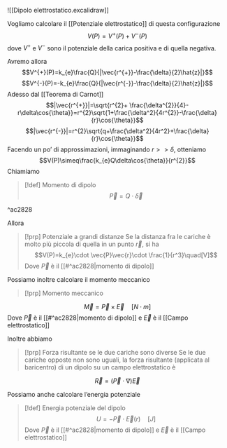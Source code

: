 ![[Dipolo elettrostatico.excalidraw]]

Vogliamo calcolare il [[Potenziale elettrostatico]] di questa configurazione
$$V(P)=V^{+}(P)+V^{-}(P)$$
dove $V^{+}$ e $V^{-}$ sono il potenziale della carica positiva e di quella negativa.

Avremo allora
$$V^{+}(P)=k_{e}\frac{Q}{|\vec{r^{+}}-\frac{\delta}{2}\hat{z}|}$$$$V^{-}(P)=-k_{e}\frac{Q}{|\vec{r^{-}}-\frac{\delta}{2}\hat{z}|}$$
Adesso dal [[Teorema di Carnot]]
$$|\vec{r^{+}}|=\sqrt{r^{2}+ \frac{\delta^{2}}{4}-r\delta\cos{\theta}}=r^{2}\sqrt{1+\frac{\delta^2}{4r^{2}}-\frac{\delta}{r}\cos{\theta}}$$
$$|\vec{r^{-}}|=r^{2}\sqrt{q+\frac{\delta^2}{4r^2}+\frac{\delta}{r}\cos{\theta}}$$
Facendo un po’ di approssimazioni, immaginando $r>> \delta$, otteniamo
$$V(P)\simeq\frac{k_{e}Q\delta\cos{\theta}}{r^{2}}$$
Chiamiamo 
>[!def] Momento di dipolo
>$$\vec{P} = Q\cdot \vec{\delta}$$

^ac2828

Allora 
>[!prp] Potenziale a grandi distanze
>Se la distanza fra le cariche è molto più piccola di quella in un punto $\vec{r}$, si ha
>$$V(P)=k_{e}\cdot \vec{P}\vec{r}\cdot \frac{1}{r^3}\quad[V]$$
>Dove $\vec{P}$ è il [[#^ac2828|momento di dipolo]]

Possiamo inoltre calcolare il momento meccanico 
>[!prp] Momento meccanico
>
$$\vec{M}=\vec{P}\times\vec{E}\quad [N\cdot m]$$
Dove $\vec{P}$ è il [[#^ac2828|momento di dipolo]] e $\vec{E}$ è il [[Campo elettrostatico]]

Inoltre abbiamo
>[!prp] Forza risultante se le due cariche sono diverse
Se le due cariche opposte non sono uguali, la forza risultante (applicata al baricentro) di un dipolo su un campo elettrostatico è
>
$$\vec{R}=(\vec{P}\cdot \nabla)\vec{E}$$

Possiamo anche calcolare l’energia potenziale
>[!def] Energia potenziale del dipolo
>$$U=-\vec{P}\cdot \vec{E}(r)\quad [J]$$
>Dove $\vec{P}$ è il [[#^ac2828|momento di dipolo]] e $\vec{E}$ è il [[Campo elettrostatico]]

